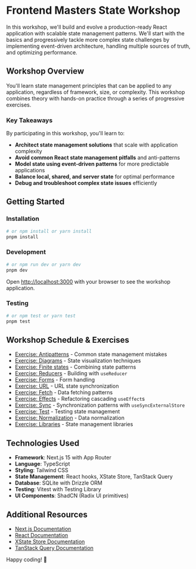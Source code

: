 # Frontend Masters State Workshop

In this workshop, we'll build and evolve a production-ready React application with scalable state management patterns. We'll start with the basics and progressively tackle more complex state challenges by implementing event-driven architecture, handling multiple sources of truth, and optimizing performance.

## Workshop Overview

You'll learn state management principles that can be applied to any application, regardless of framework, size, or complexity. This workshop combines theory with hands-on practice through a series of progressive exercises.

### Key Takeaways

By participating in this workshop, you'll learn to:

- **Architect state management solutions** that scale with application complexity
- **Avoid common React state management pitfalls** and anti-patterns
- **Model state using event-driven patterns** for more predictable applications
- **Balance local, shared, and server state** for optimal performance
- **Debug and troubleshoot complex state issues** efficiently

## Getting Started

### Installation

```bash
# or npm install or yarn install
pnpm install
```

### Development

```bash
# or npm run dev or yarn dev
pnpm dev
```

Open [http://localhost:3000](http://localhost:3000) with your browser to see the workshop application.

### Testing

```bash
# or npm test or yarn test
pnpm test
```

## Workshop Schedule & Exercises

- [Exercise: Antipatterns](http://localhost:3000/exercise-antipatterns) - Common state management mistakes
- [Exercise: Diagrams](http://localhost:3000/exercise-diagrams) - State visualization techniques
- [Exercise: Finite states](http://localhost:3000/exercise-finite) - Combining state patterns
- [Exercise: Reducers](http://localhost:3000/exercise-reducer) - Building with `useReducer`
- [Exercise: Forms](http://localhost:3000/exercise-form) - Form handling
- [Exercise: URL](http://localhost:3000/exercise-url) - URL state synchronization
- [Exercise: Fetch](http://localhost:3000/exercise-fetch) - Data fetching patterns
- [Exercise: Effects](http://localhost:3000/exercise-effects) - Refactoring cascading `useEffect`s
- [Exercise: Sync](http://localhost:3000/exercise-sync) - Synchronization patterns with `useSyncExternalStore`
- [Exercise: Test](http://localhost:3000/exercise-test) - Testing state management
- [Exercise: Normalization](http://localhost:3000/exercise-normalization) - Data normalization
- [Exercise: Libraries](http://localhost:3000/exercise-libraries) - State management libraries

## Technologies Used

- **Framework**: Next.js 15 with App Router
- **Language**: TypeScript
- **Styling**: Tailwind CSS
- **State Management**: React hooks, XState Store, TanStack Query
- **Database**: SQLite with Drizzle ORM
- **Testing**: Vitest with Testing Library
- **UI Components**: ShadCN (Radix UI primitives)

## Additional Resources

- [Next.js Documentation](https://nextjs.org/docs)
- [React Documentation](https://react.dev)
- [XState Store Documentation](https://stately.ai/docs/xstate-store)
- [TanStack Query Documentation](https://tanstack.com/query)

Happy coding! 🚀
